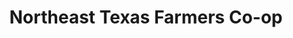 ---
title: "Northeast Texas Farmers Co-op"
url: /clarksville/northeast-texas-farmers-co-op/
shop: Dorfladen
---